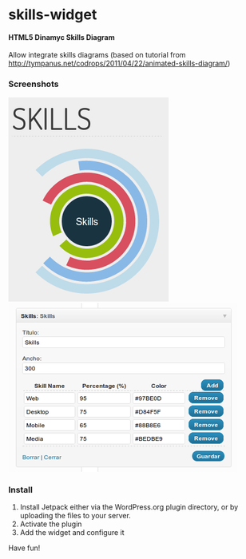 skills-widget
=============

#### HTML5 Dinamyc Skills Diagram ####

Allow integrate skills diagrams (based on tutorial from http://tympanus.net/codrops/2011/04/22/animated-skills-diagram/)

### Screenshots ###

<img src="https://github.com/jlopezcur/skills-widget/raw/master/skills-shot-1.png" />
<img src="https://github.com/jlopezcur/skills-widget/raw/master/skills-shot-2.png" />

### Install ###

1. Install Jetpack either via the WordPress.org plugin directory, or by uploading the files to your server.
2. Activate the plugin
3. Add the widget and configure it

Have fun!
